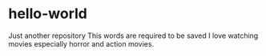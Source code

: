 # hello-world
Just another repository
This words are required to be saved
I love watching movies especially horror and action movies.
